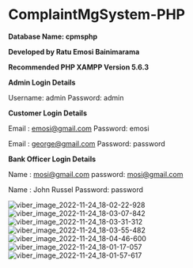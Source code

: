 # ComplaintMgSystem-PHP
**Database Name: cpmsphp**

**Developed by Ratu Emosi Bainimarama**

**Recommended PHP XAMPP Version 5.6.3**


**Admin Login Details**

Username: admin
Password: admin

**Customer Login Details**

Email   : emosi@gmail.com
Password: emosi

Email   : george@gmail.com
Password: password

**Bank Officer Login Details**

Name    : mosi@gmail.com
password: mosi@gmail.com

Name    : John Russel
Password: password

![viber_image_2022-11-24_18-02-22-928](https://user-images.githubusercontent.com/87217053/204062578-09974e89-917b-4e95-86d1-1523a5a78616.jpg)
![viber_image_2022-11-24_18-03-07-842](https://user-images.githubusercontent.com/87217053/204062580-059936a2-8091-422f-9c37-87e89b4edc0a.jpg)
![viber_image_2022-11-24_18-03-31-312](https://user-images.githubusercontent.com/87217053/204062582-5e78f8a0-bdce-4df2-ba4f-8597dcc99d47.jpg)
![viber_image_2022-11-24_18-03-55-482](https://user-images.githubusercontent.com/87217053/204062583-4f45d1ad-d307-469e-b9ad-2969c26c2ce0.jpg)
![viber_image_2022-11-24_18-04-46-600](https://user-images.githubusercontent.com/87217053/204062584-68d0d4b7-66fa-4580-91af-33cdf609150b.jpg)
![viber_image_2022-11-24_18-01-17-057](https://user-images.githubusercontent.com/87217053/204062586-cfaff70a-c1d3-43d1-83bf-e8794a1a7a86.jpg)
![viber_image_2022-11-24_18-01-57-617](https://user-images.githubusercontent.com/87217053/204062588-01261730-9cd5-427b-884f-b05ccabddd9e.jpg)
